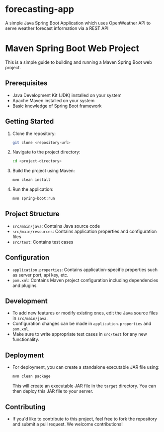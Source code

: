 # forecasting-app
A simple Java Spring Boot Application which uses OpenWeather API to serve weather forecast information via a REST API

# Maven Spring Boot Web Project

This is a simple guide to building and running a Maven Spring Boot web project.

## Prerequisites

- Java Development Kit (JDK) installed on your system
- Apache Maven installed on your system
- Basic knowledge of Spring Boot framework

## Getting Started

1. Clone the repository:

    ```bash
    git clone <repository-url>
    ```

2. Navigate to the project directory:

    ```bash
    cd <project-directory>
    ```

3. Build the project using Maven:

    ```bash
    mvn clean install
    ```

4. Run the application:

    ```bash
    mvn spring-boot:run
    ```


## Project Structure

- `src/main/java`: Contains Java source code
- `src/main/resources`: Contains application properties and configuration files
- `src/test`: Contains test cases

## Configuration

- `application.properties`: Contains application-specific properties such as server port, api key, etc.
- `pom.xml`: Contains Maven project configuration including dependencies and plugins.

## Development

- To add new features or modify existing ones, edit the Java source files in `src/main/java`.
- Configuration changes can be made in `application.properties` and `pom.xml`.
- Make sure to write appropriate test cases in `src/test` for any new functionality.

## Deployment

- For deployment, you can create a standalone executable JAR file using:

    ```bash
    mvn clean package
    ```

  This will create an executable JAR file in the `target` directory. You can then deploy this JAR file to your server.

## Contributing

- If you'd like to contribute to this project, feel free to fork the repository and submit a pull request. We welcome contributions!



